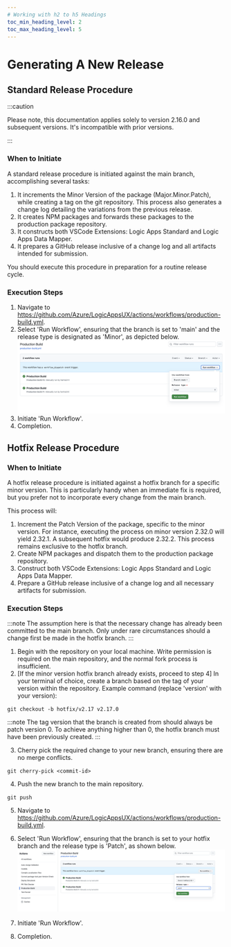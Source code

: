 ```yaml
---
# Working with h2 to h5 Headings
toc_min_heading_level: 2
toc_max_heading_level: 5
---
```


# Generating A New Release

## Standard Release Procedure

:::caution

Please note, this documentation applies solely to version 2.16.0 and subsequent versions. It's incompatible with prior versions.

:::

### When to Initiate

A standard release procedure is initiated against the main branch, accomplishing several tasks:

1. It increments the Minor Version of the package (Major.Minor.Patch), while creating a tag on the git repository. This process also generates a change log detailing the variations from the previous release.
2. It creates NPM packages and forwards these packages to the production package repository.
3. It constructs both VSCode Extensions: Logic Apps Standard and Logic Apps Data Mapper.
4. It prepares a GitHub release inclusive of a change log and all artifacts intended for submission.

You should execute this procedure in preparation for a routine release cycle.

### Execution Steps

1. Navigate to https://github.com/Azure/LogicAppsUX/actions/workflows/production-build.yml.
2. Select 'Run Workflow', ensuring that the branch is set to 'main' and the release type is designated as 'Minor', as depicted below.
   ![Production Release Settings](./img/productionRelease.png)
3. Initiate 'Run Workflow'.
4. Completion.

## Hotfix Release Procedure

### When to Initiate

A hotfix release procedure is initiated against a hotfix branch for a specific minor version. This is particularly handy when an immediate fix is required, but you prefer not to incorporate every change from the main branch.

This process will:

1. Increment the Patch Version of the package, specific to the minor version. For instance, executing the process on minor version 2.32.0 will yield 2.32.1. A subsequent hotfix would produce 2.32.2. This process remains exclusive to the hotfix branch.
2. Create NPM packages and dispatch them to the production package repository.
3. Construct both VSCode Extensions: Logic Apps Standard and Logic Apps Data Mapper.
4. Prepare a GitHub release inclusive of a change log and all necessary artifacts for submission.

### Execution Steps

:::note
The assumption here is that the necessary change has already been committed to the main branch. Only under rare circumstances should a change first be made in the hotfix branch.
:::

1. Begin with the repository on your local machine. Write permission is required on the main repository, and the normal fork process is insufficient.
2. [If the minor version hotfix branch already exists, proceed to step 4] In your terminal of choice, create a branch based on the tag of your version within the repository.
   Example command (replace 'version' with your version):

```
git checkout -b hotfix/v2.17 v2.17.0
```

:::note
The tag version that the branch is created from should always be patch version 0. To achieve anything higher than 0, the hotfix branch must have been previously created.
:::

3. Cherry pick the required change to your new branch, ensuring there are no merge conflicts.

```
git cherry-pick <commit-id>
```

4. Push the new branch to the main repository.

```
git push
```

5. Navigate to https://github.com/Azure/LogicAppsUX/actions/workflows/production-build.yml.

6. Select 'Run Workflow', ensuring that the branch is set to your hotfix branch and the release type is 'Patch', as shown below.
   ![Hotfix Release Settings](./img/hotfixRelease.png)
7. Initiate 'Run Workflow'.
8. Completion.
